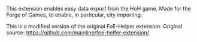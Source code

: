 This extension enables easy data export from the HoH game. Made for the Forge of Games, to enable, in particular, city importing. 

This is a modified version of the original FoE-Helper extension.
Original source: https://github.com/mainIine/foe-helfer-extension/
